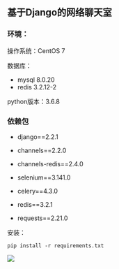 ## 基于Django的网络聊天室

### 环境： 

操作系统：CentOS 7

数据库：
   + mysql 8.0.20
   + redis 3.2.12-2
  
python版本：3.6.8

### 依赖包
+ django==2.2.1

+ channels==2.2.0

+ channels-redis==2.4.0

+ selenium==3.141.0

+ celery==4.3.0

+ redis==3.2.1

+ requests==2.21.0

安装：

`pip install -r requirements.txt`


![](https://wx2.sbimg.cn/2020/06/21/1.png)


